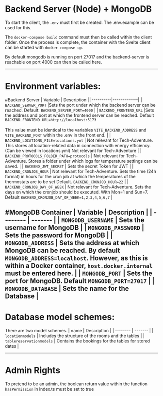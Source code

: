 # Backend Server (Node) + MongoDB

To start the client, the `.env` must first be created. The .env.example can be used for this.

The `docker-compose build` command must then be called within the client folder. Once the process is complete, the container with the Svelte client can be started with `docker-compose up`.

By default mongodb is running on port 27017 and the backend-server is reachable on port 4000 can then be called here.

---------------------------------------------------
# Environment variables:

#Backend Server
| Variable   | Description      | 
|----------|-------------|
| `BACKEND_SERVER_PORT` |Sets the port under which the backend server can be reached. Default: `BACKEND_SERVER_PORT=4000` |
| `BACKEND_FRONTEND_URL` |Sets the address and port at which the frontend server can be reached. Default `BACKEND_FRONTEND_URL=http://localhost:5173` <br><br>This value must be identical to the variables `VITE_BACKEND_ADDRESS` and `VITE_BACKEND_PORT` within the .env in the front end.    |
| `BACKEND_LOCATIONS_FILE=locations.yml` | Not relevant for Tech-Adventure. This stores all location-related data in connection with energy efficiency. (Can be viewed in locations.yml) Not relevant for Tech-Adventure |
| `BACKEND_PROTOCOLS_FOLDER_PATH=protocols` | Not relevant for Tech-Adventure. Stores a folder under which logs for temperature settings can be saved. |
| `BACKEND_JWT_SECRET` | Sets the secret Token for JWT |
| `BACKEND_CRONJOB_HOUR` | Not relevant for Tech-Adventure. Sets the time (24h format) in hours for the cron job at which the temperatures of the thermostats are to be set Default. `BACKEND_CRONJOB_HOUR=22` |
| `BACKEND_CRONJOB_DAY_OF_WEEK` | Not relevant for Tech-Adventure. Sets the days on which the cronjob should be executed. With Mon=1 and Sun=7. Default `BACKEND_CRONJOB_DAY_OF_WEEK=1,2,3,4,5,6,7` |

#MongoDB Container
| Variable   | Description      | 
| -------- | ------- |
| `MONGODB_USERNAME`  | Sets the username for MongoDB    |
| `MONGODB_PASSWORD` | Sets the password for MongoDB    |
| `MONGODB_ADDRESS`    | Sets the address at which MongoDB can be reached. By default `MONGODB_ADDRESS=localhost`. However, as this is within a Docker container, `host.docker.internal` must be entered here.    |
| `MONGODB_PORT` | Sets the port for MongoDB. Default `MONGODB_PORT=27017`    |
| `MONGODB_DATABASE` | Sets the name for the Database    |
---------------------------------------------------
# Database model schemes:
There are two model schemes.
| name   | Description      | 
| -------- | ------- |
| `locationmodels`  | Includes the structure of the rooms and the tables    |
| `tablereservationmodels` | Contains the bookings for the tables for stored dates    |

--------------------------------------------------------

# Admin Rights

To pretend to be an admin, the boolean return value within the function `hasPermission` in index.ts must be set to true
